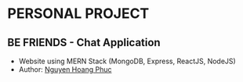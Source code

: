 # PERSONAL PROJECT
## BE FRIENDS - Chat Application
- Website using MERN Stack (MongoDB, Express, ReactJS, NodeJS)
- Author: [Nguyen Hoang Phuc](https://github.com/PhucNguyenHoang611)
